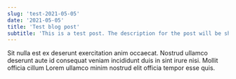 ```yaml
---
slug: 'test-2021-05-05'
date: '2021-05-05'
title: 'Test blog post'
subtitle: 'This is a test post. The description for the post will be shown here.'
---
```


Sit nulla est ex deserunt exercitation anim occaecat. Nostrud ullamco deserunt aute id consequat veniam incididunt duis in sint irure nisi. Mollit officia cillum Lorem ullamco minim nostrud elit officia tempor esse quis.
